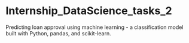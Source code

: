 # Internship_DataScience_tasks_2
Predicting loan approval using machine learning - a classification model built with Python, pandas, and scikit-learn.
